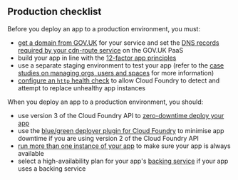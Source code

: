 ## Production checklist

Before you deploy an app to a production environment, you must:

- [get a domain from GOV.UK](https://www.gov.uk/service-manual/technology/get-a-domain-name) for your service and set the [DNS records required by your cdn-route service](https://docs.cloud.service.gov.uk/deploying_services/use_a_custom_domain/#set-up-a-cdn-route-service-with-one-or-more-custom-domains) on the GOV.UK PaaS
- build your app in line with the [12-factor app principles](https://docs.cloud.service.gov.uk/architecture.html#12-factor-application-principles)
- use a separate staging environment to test your app (refer to the [case studies on managing orgs, users and spaces](https://docs.cloud.service.gov.uk/orgs_spaces_users.html#case-studies) for more information)
- [configure an `http` health check](https://docs.cloudfoundry.org/devguide/deploy-apps/healthchecks.html) to allow Cloud Foundry to detect and attempt to replace unhealthy app instances

When you deploy an app to a production environment, you should:

- use version 3 of the Cloud Foundry API to [zero-downtime deploy your app](https://docs.cloud.service.gov.uk/get_started.html#use-cloud-foundry-api-version-3)
- use the [blue/green deployer plugin for Cloud Foundry](https://github.com/bluemixgaragelondon/cf-blue-green-deploy) to minimise app downtime if you are using version 2 of the Cloud Foundry API
- [run more than one instance of your app](/managing_apps.html#scaling) to make sure your app is always available
- select a high-availability plan for your app's [backing service](/deploying_services/#deploy-a-backing-or-routing-service) if your app uses a backing service
